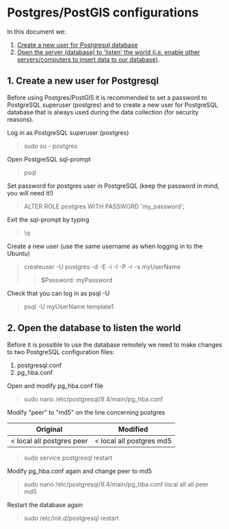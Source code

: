 # Postgres/PostGIS configurations

In this document we:

1. [Create a new user for Postgresql database](#1)
2. [Open the server (database) to 'listen' the world (i.e. enable other servers/computers to insert data to our database)](#2).

## <a name="1"><a/>1. Create a new user for Postgresql

Before using Postgres/PostGIS it is recommended to set a password to PostgreSQL superuser (postgres) and to create a new user for PostgreSQL database 
that is always used during the data collection (for security reasons).     

Log in as PostgreSQL superuser (postgres)

>   sudo su - postgres

Open PostgreSQL sql-prompt
>   psql

Set password for postgres user in PostgreSQL (keep the password in mind, you will need it!)
>   ALTER ROLE postgres WITH PASSWORD 'my_password';

Exit the sql-prompt by typing
>   \q 

Create a new user (use the same username as when logging in to the Ubuntu)
>   createuser -U postgres -d -E -i -l -P -r -s myUserName
>   >$Password: myPassword

Check that you can log in as psql -U <yourusername>
>   psql -U myUserName template1

## <a name="2"><a/>2. Open the database to listen the world
Before it is possible to use the database remotely we need to make changes to two PostgreSQL configuration files:
 1. postgresql.conf
 2. pg_hba.conf

Open and modify pg_hba.conf file
>   sudo nano /etc/postgresql/9.4/main/pg_hba.conf
    
Modify "peer" to "md5" on the line concerning postgres

| Original | Modified |
|----------| ---------|
|<   local   all   postgres   peer |<    local   all   postgres   md5 | 


>   sudo service postgresql restart


Modify pg_hba.conf again and change peer to md5
>   sudo nano /etc/postgresql/9.4/main/pg_hba.conf
     local      all     all     peer md5

Restart the database again
>   sudo /etc/init.d/postgresql restart



